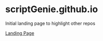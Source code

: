 # scriptGenie.github.io

Initial landing page to highlight other repos

[Landing Page](https://scriptgenie.github.io/)
